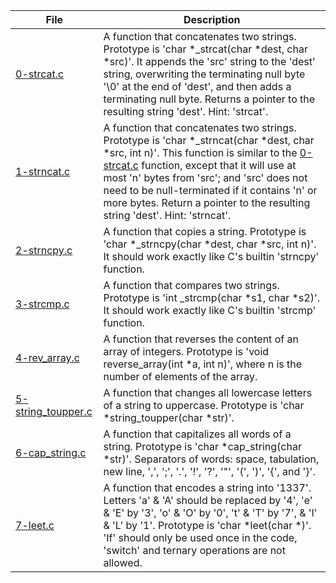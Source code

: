 |File|Description|
|-|-|
|[0-strcat.c](0-strcat.c)|A function that concatenates two strings. Prototype is 'char \*\_strcat(char \*dest, char \*src)'. It appends the 'src' string to the 'dest' string, overwriting the terminating null byte '\\0' at the end of 'dest', and then adds a terminating null byte. Returns a pointer to the resulting string 'dest'. Hint: 'strcat'.|
|[1-strncat.c](1-strncat.c)|A function that concatenates two strings. Prototype is 'char \*\_strncat(char \*dest, char \*src, int n)'. This function is similar to the [0-strcat.c]('_strcat') function, except that it will use at most 'n' bytes from 'src'; and 'src' does not need to be null-terminated if it contains 'n' or more bytes. Return a pointer to the resulting string 'dest'. Hint: 'strncat'.|
|[2-strncpy.c](2-strncpy.c)|A function that copies a string. Prototype is 'char \*\_strncpy(char \*dest, char \*src, int n)'. It should work exactly like C's builtin 'strncpy' function.|
|[3-strcmp.c](3-strcmp.c)|A function that compares two strings. Prototype is 'int \_strcmp(char \*s1, char \*s2)'. It should work exactly like C's builtin 'strcmp' function.|
|[4-rev_array.c](4-rev_array.c)|A function that reverses the content of an array of integers. Prototype is 'void reverse_array(int \*a, int n)', where n is the number of elements of the array.|
|[5-string_toupper.c](5-string_toupper.c)|A function that changes all lowercase letters of a string to uppercase. Prototype is 'char \*string_toupper(char \*str)'.|
|[6-cap_string.c](6-cap_string.c)|A function that capitalizes all words of a string. Prototype is 'char \*cap_string(char \*str)'. Separators of words: space, tabulation, new line, ',', ';', '.', '!', '?', '"', '(', ')', '{', and '}'.|
|[7-leet.c](7-leet.c)|A function that encodes a string into '1337'. Letters 'a' & 'A' should be replaced by '4', 'e' & 'E' by '3', 'o' & 'O' by '0', 't' & 'T' by '7', & 'l' & 'L' by '1'. Prototype is 'char \*leet(char \*)'. 'If' should only be used once in the code, 'switch' and ternary operations are not allowed.|
